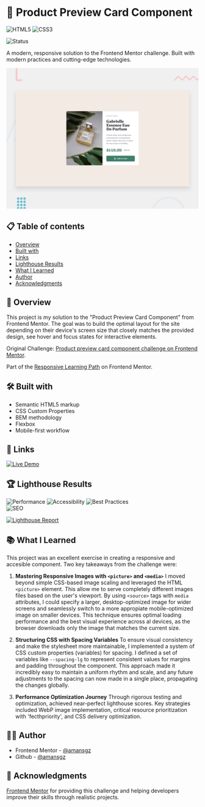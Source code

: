 # 🚀 Product Preview Card Component

![HTML5](https://img.shields.io/badge/HTML5-E34F26?style=for-the-badge&logo=html5&logoColor=white)  ![CSS3](https://img.shields.io/badge/CSS3-1572B6?style=for-the-badge&logoColor=white) 

![Status](https://img.shields.io/badge/Status-Completed-success?style=for-the-badge)

A modern, responsive solution to the Frontend Mentor challenge. Built with modern practices and cutting-edge technologies.

![Desktop preview](./assets/desktop-preview.jpg)

## 📋 Table of contents

- [Overview](#-overview)
- [Built with](#-built-with)
- [Links](#-links)
- [Lighthouse Results](#-lighthouse-results)
- [What I Learned](#-what-i-learned)
- [Author](#-author)
- [Acknowledgments](#-acknowledgments)

## 📖 Overview

This project is my solution to the "Product Preview Card Component" from Frontend Mentor. The goal was to build the optimal layout for the site depending on their device's screen size that closely matches the provided design, see hover and focus states for interactive elements.

Original Challenge: [Product preview card component challenge on Frontend Mentor](https://www.frontendmentor.io/challenges/product-preview-card-component-GO7UmttRfa).

Part of the [Responsive Learning Path](https://www.frontendmentor.io/learning-paths) on Frontend Mentor.

## 🛠 Built with

- Semantic HTML5 markup
- CSS Custom Properties
- BEM methodology
- Flexbox
- Mobile-first workflow

## 🔗 Links

[![Live Demo](https://img.shields.io/badge/Demo-Live-green?style=for-the-badge)](https://amansgz.github.io/product-preview-card/) 

## 🏆 Lighthouse Results

![Performance](https://img.shields.io/badge/Performance-96%2F100-brightgreen?style=flat-square) 
![Accessibility](https://img.shields.io/badge/Accessibility-100%2F100-success?style=flat-square)
![Best Practices](https://img.shields.io/badge/Best_Practices-100%2F100-success?style=flat-square)  
![SEO](https://img.shields.io/badge/SEO-100%2F100-success?style=flat-square)

[![Lighthouse Report](https://img.shields.io/badge/📊_Lighthouse_Results-View_Full_Report-blue?style=for-the-badge)](./lighthouse-results.html)



## 📚 What I Learned

This project was an excellent exercise in creating a responsive and accesible component. Two key takeaways from the challenge were:

1. **Mastering Responsive Images with `<picture>` and `<media>`**
   I moved beyond simple CSS-based image scaling and leveraged the HTML `<picture>` element. This allow me to serve completely different images files based on the user's viewport. By using `<source>` tags with `media` attributes, I could specify a larger, desktop-optimized image for wider screens and seamlessly switch to a more appropiate mobile-optimized image on smaller devices. This technique ensures optimal loading performance and the best visual experience across al devices, as the browser downloads only the image that matches the current size.

2. **Structuring CSS with Spacing Variables**
   To ensure visual consistency and make the stylesheet more maintainable, I implemented a system of CSS custom properties (variables) for spacing. I defined a set of variables like `--spacing-lg` to represent consistent values for margins and padding throughout the component. This approach made it incredibly easy to maintain a uniform rhythm and scale, and any future adjustments to the spacing can now made in a single place, propagating the changes globally.

3. **Performance Optimization Journey**
   Through rigorous testing and optimization, achieved near-perfect lighthouse scores. Key strategies included WebP image implementation, critical resource prioritization with 'fecthpriority', and CSS delivery optimization.

## 👩‍💻 Author

- Frontend Mentor - [@amansgz](https://www.frontendmentor.io/profile/amansgz)
- Github - [@amansgz](https://www.github.com/amansgz)

## 🙌 Acknowledgments

[Frontend Mentor](https://www.frontendmentor.io) for providing this challenge and helping developers improve their skills through realistic projects.
